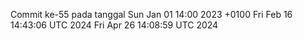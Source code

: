 Commit ke-55 pada tanggal Sun Jan 01 14:00 2023 +0100
Fri Feb 16 14:43:06 UTC 2024
Fri Apr 26 14:08:59 UTC 2024
